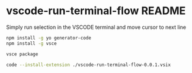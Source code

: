 # vscode-run-terminal-flow README

Simply run selection in the VSCODE terminal and move cursor to next line

```bash
npm install -g yo generator-code
npm install -g vsce

vsce package

code --install-extension ./vscode-run-terminal-flow-0.0.1.vsix
```
